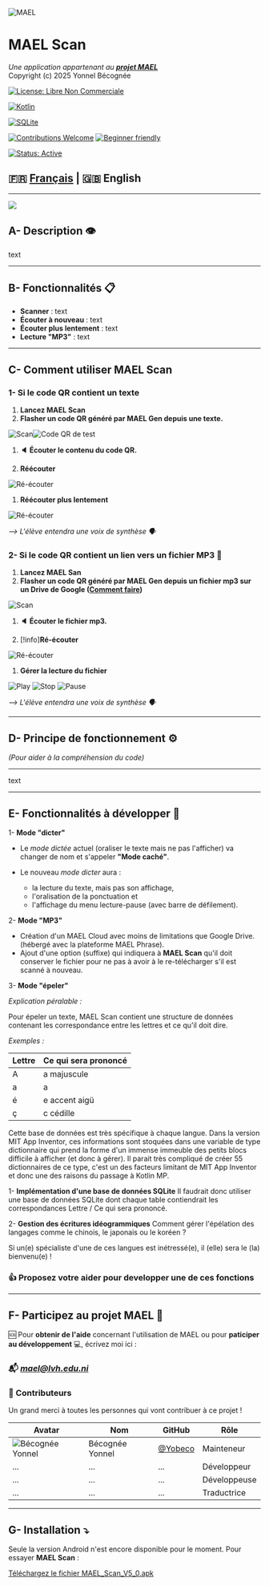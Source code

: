 ![MAEL](https://github.com/Yobeco/MAEL_Phono_fouille/blob/main/readme_assets/Logo-MAEL-120.png "Logo du projet MAEL")

# MAEL Scan

*Une application appartenant au [__projet MAEL__](https://github.com/Yobeco/MAEL_Project)*   
Copyright (c) 2025 Yonnel Bécognée

[![License: Libre Non Commerciale](https://img.shields.io/badge/license-GNU%20GENERAL%20PUBLIC%20LICENSE%20V3-white.svg)](./LICENSE)

[![Kotlin](https://img.shields.io/badge/Kotlin-V2.2.20%2B-9933FF?logo=kotlin&logoColor=FF66FF)](https://kotlinlang.org/)

[![SQLite](https://img.shields.io/badge/SQLite-V3.50.4%2B-003366?logo=sqlite&logoColor=99CCFF)](https://sqlite.org/)

[![Contributions Welcome](https://img.shields.io/badge/contributions-welcome-009900.svg)](#contributing) [![Beginner friendly](https://img.shields.io/badge/Beginner%20friendly-FF8000)]()

[![Status: Active](https://img.shields.io/badge/status-active-009900.svg)]()

## :fr: [Français](https://github.com/Yobeco/MAEL_Scan) | :gb: English

---

![](https://github.com/Yobeco/MAEL_Project/blob/main/readme_assets/MAEL-Scan2-seul-350px.png)


## A- Description :eye:

text

---

## B- Fonctionnalités :clipboard:

- **Scanner** : text
- **Écouter à nouveau** : text
- **Écouter plus lentement** : text
- **Lecture "MP3"** : text
---

## C- Comment utiliser MAEL Scan

### 1- Si le code QR contient un texte

1. **Lancez MAEL Scan**
1. **Flasher un code QR généré par MAEL Gen depuis une texte.**

![Scan](./readme_assets/Scanner.png)![Code QR de test](./readme_assets/CodeQR_test.png)

1. **:speaker: Écouter le contenu du code QR.**

1. **Réécouter**

![Ré-écouter](./readme_assets/Reecouter.png)

1. **Réécouter plus lentement**

![Ré-écouter](./readme_assets/Lent.png)

*⟶ L'élève entendra une voix de synthèse :speaking_head:*

### 2- Si le code QR contient un lien vers un fichier MP3 :microphone:

1. **Lancez MAEL San**
1. **Flasher un code QR généré par MAEL Gen depuis un fichier mp3 sur un Drive de Google ([Comment faire](https://github.com/Yobeco/MAEL_Gen/blob/main/README.md))**

![Scan](./readme_assets/Scanner.png)

1. **:speaker: Écouter le fichier mp3.**

1. [!info]**Ré-écouter**

![Ré-écouter](./readme_assets/Reecouter.png)

1. **Gérer la lecture du fichier**

![Play](./readme_assets/Play.png) ![Stop](./readme_assets/Stop.png) ![Pause](./readme_assets/Pause.png)

*⟶ L'élève entendra une voix de synthèse :speaking_head:*

---

## D- Principe de fonctionnement :gear:

*(Pour aider à la compréhension du code)*

---

text

---

## E- Fonctionnalités à développer :rocket:

1- **Mode "dicter"**

- Le _mode dictée_ actuel (oraliser le texte mais ne pas l'afficher) va changer de nom et s'appeler **"Mode caché"**.

- Le nouveau _mode dicter_ aura :

    - la lecture du texte, mais pas son affichage,
    - l'oralisation de la ponctuation et
    - l'affichage du menu lecture-pause (avec barre de défilement).

2- **Mode "MP3"**

- Création d'un MAEL Cloud avec moins de limitations que Google Drive. (hébergé avec la plateforme MAEL Phrase).
- Ajout d'une option (suffixe) qui indiquera à **MAEL Scan** qu'il doit conserver le fichier pour ne pas à avoir à le re-télécharger s'il est scanné à nouveau.

3- **Mode "épeler"**

*Explication péralable :*

Pour épeler un texte, MAEL Scan contient une structure de données contenant les correspondance entre les lettres et ce qu'il doit dire.

*Exemples :*

 | Lettre | Ce qui sera prononcé |
 |--------|--------------------|
 | A | a majuscule |
 | a | a |
 | é | e accent aigü |
 | ç | c cédille |

Cette base de données est très spécifique à chaque langue.
Dans la version MIT App Inventor, ces informations sont stoquées dans une variable de type dictionnaire qui prend la forme d'un immense immeuble des petits blocs difficile à afficher (et donc à gérer).
Il parait très compliqué de créer 55 dictionnaires de ce type, c'est un des facteurs limitant de MIT App Inventor et donc une des raisons du passage à Kotlin MP.

1- **Implémentation d'une base de données SQLite**
Il faudrait donc utiliser une base de données SQLite dont chaque table contiendrait les correspondances Lettre / Ce qui sera prononcé.

2- **Gestion des écritures idéogrammiques**
Comment gérer l'épélation des langages comme le chinois, le japonais ou le koréen ?

Si un(e) spécialiste d'une de ces langues est inétressé(e), il (elle) sera le (la) bienvenu(e) !

### :+1: Proposez votre aider pour developper une de ces fonctions


---

## F- Participez au projet MAEL :open_hands:

:sos: Pour **obtenir de l'aide** concernant l'utilisation de MAEL ou pour **paticiper au développement** :computer:, écrivez moi ici :

### :mailbox_with_mail: ***[mael@lvh.edu.ni](mailto:mael@lvh.edu.ni)***

### :star2: Contributeurs

Un grand merci à toutes les personnes qui vont contribuer à ce projet !

 | Avatar | Nom                | GitHub                          | Rôle                     |
 |--------|--------------------|---------------------------------|--------------------------|
 | ![Bécognée Yonnel](https://github.com/Yobeco.png?size=50) | Bécognée Yonnel | [@Yobeco](https://github.com/Yobeco) | Mainteneur |
 | ... | ... | ... | Développeur |
 | ... | ... | ... | Développeuse |
 | ... | ... | ... | Traductrice |

---

## G- Installation :arrow_heading_down:

Seule la version Android n'est encore disponible pour le moment.
Pour essayer **MAEL Scan** :

[Téléchargez le fichier MAEL_Scan_V5_0.apk](./binary_exec/MAEL_Scan_V5_0.apk)


